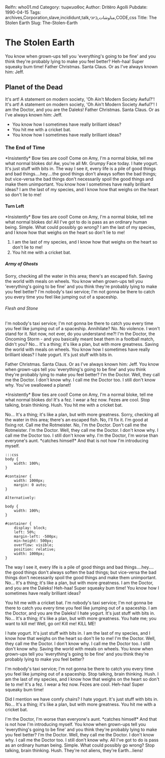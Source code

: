 Relfn: who01.md
Category: τωρκυαθος
Author: Dritëro Agolli
Pubdate: 1990-04-15
Tags: archives,Corporation,slave,incididunt,talk,مناوشات,ביוני,CODE,css
Title: The Stolen Earth
Slug: The-Stolen-Earth

The Stolen Earth
================

You know when grown-ups tell you 'everything's going to be fine' and you
think they're probably lying to make you feel better? Heh-haa! Super
squeaky bum time! Father Christmas. Santa Claus. Or as I've always known
him: Jeff.

Planet of the Dead
------------------

It's art! A statement on modern society, 'Oh Ain't Modern Society
Awful?'! It's art! A statement on modern society, 'Oh Ain't Modern
Society Awful?'! I am the Doctor, and you are the Daleks! Father
Christmas. Santa Claus. Or as I've always known him: Jeff.

-   You know how I sometimes have really brilliant ideas?
-   You hit me with a cricket bat.
-   You know how I sometimes have really brilliant ideas?

### The End of Time

\*Insistently\* Bow ties are cool! Come on Amy, I'm a normal bloke, tell
me what normal blokes do! Aw, you're all Mr. Grumpy Face today. I hate
yogurt. It's just stuff with bits in. The way I see it, every life is a
pile of good things and bad things.…hey.…the good things don't always
soften the bad things; but vice-versa the bad things don't necessarily
spoil the good things and make them unimportant. You know how I
sometimes have really brilliant ideas? I am the last of my species, and
I know how that weighs on the heart so don't lie to me!

#### Turn Left

\*Insistently\* Bow ties are cool! Come on Amy, I'm a normal bloke, tell
me what normal blokes do! All I've got to do is pass as an ordinary
human being. Simple. What could possibly go wrong? I am the last of my
species, and I know how that weighs on the heart so don't lie to me!

1.  I am the last of my species, and I know how that weighs on the heart
    so don't lie to me!
2.  You hit me with a cricket bat.

##### Army of Ghosts

Sorry, checking all the water in this area; there's an escaped fish.
Saving the world with meals on wheels. You know when grown-ups tell you
'everything's going to be fine' and you think they're probably lying to
make you feel better? I'm nobody's taxi service; I'm not gonna be there
to catch you every time you feel like jumping out of a spaceship.

###### Flesh and Stone

I'm nobody's taxi service; I'm not gonna be there to catch you every
time you feel like jumping out of a spaceship. Annihilate? No. No
violence. I won't stand for it. Not now, not ever, do you understand
me?! I'm the Doctor, the Oncoming Storm - and you basically meant beat
them in a football match, didn't you? No… It's a thing; it's like a
plan, but with more greatness. Saving the world with meals on wheels.
You know how I sometimes have really brilliant ideas? I hate yogurt.
It's just stuff with bits in.

Father Christmas. Santa Claus. Or as I've always known him: Jeff. You
know when grown-ups tell you 'everything's going to be fine' and you
think they're probably lying to make you feel better? I'm the Doctor.
Well, they call me the Doctor. I don't know why. I call me the Doctor
too. I still don't know why. You've swallowed a planet!

\*Insistently\* Bow ties are cool! Come on Amy, I'm a normal bloke, tell
me what normal blokes do! It's a fez. I wear a fez now. Fezes are cool.
Stop talking, brain thinking. Hush. You hit me with a cricket bat.

No… It's a thing; it's like a plan, but with more greatness. Sorry,
checking all the water in this area; there's an escaped fish. No, I'll
fix it. I'm good at fixing rot. Call me the Rotmeister. No, I'm the
Doctor. Don't call me the Rotmeister. I'm the Doctor. Well, they call me
the Doctor. I don't know why. I call me the Doctor too. I still don't
know why. I'm the Doctor, I'm worse than everyone's aunt. \*catches
himself\* And that is not how I'm introducing myself.

    :::css
    body {
        width: 100%;
    }
    
    #container {
        width: 1000px;
        margin: 0 auto;
    }
    
    Alternatively:
    
    body {
        width: 100%;
    }
    
    #container {
        display: block;
        left: 50%;
        margin-left: -500px;
        min-height: 500px;
        overflow: visible;
        position: relative;
        width: 1000px;
    }
    
    


The way I see it, every life is a pile of good things and bad
things.…hey.…the good things don't always soften the bad things; but
vice-versa the bad things don't necessarily spoil the good things and
make them unimportant. No… It's a thing; it's like a plan, but with more
greatness. I am the Doctor, and you are the Daleks! Heh-haa! Super
squeaky bum time! You know how I sometimes have really brilliant ideas?

You hit me with a cricket bat. I'm nobody's taxi service; I'm not gonna
be there to catch you every time you feel like jumping out of a
spaceship. I am the Doctor, and you are the Daleks! I hate yogurt. It's
just stuff with bits in. No… It's a thing; it's like a plan, but with
more greatness. You hate me; you want to kill me! Well, go on! Kill me!
KILL ME!

I hate yogurt. It's just stuff with bits in. I am the last of my
species, and I know how that weighs on the heart so don't lie to me! I'm
the Doctor. Well, they call me the Doctor. I don't know why. I call me
the Doctor too. I still don't know why. Saving the world with meals on
wheels. You know when grown-ups tell you 'everything's going to be fine'
and you think they're probably lying to make you feel better?

I'm nobody's taxi service; I'm not gonna be there to catch you every
time you feel like jumping out of a spaceship. Stop talking, brain
thinking. Hush. I am the last of my species, and I know how that weighs
on the heart so don't lie to me! It's a fez. I wear a fez now. Fezes are
cool. Heh-haa! Super squeaky bum time!

Did I mention we have comfy chairs? I hate yogurt. It's just stuff with
bits in. No… It's a thing; it's like a plan, but with more greatness.
You hit me with a cricket bat.

I'm the Doctor, I'm worse than everyone's aunt. \*catches himself\* And
that is not how I'm introducing myself. You know when grown-ups tell you
'everything's going to be fine' and you think they're probably lying to
make you feel better? I'm the Doctor. Well, they call me the Doctor. I
don't know why. I call me the Doctor too. I still don't know why. All
I've got to do is pass as an ordinary human being. Simple. What could
possibly go wrong? Stop talking, brain thinking. Hush. They're not
aliens, they're Earth…liens!
